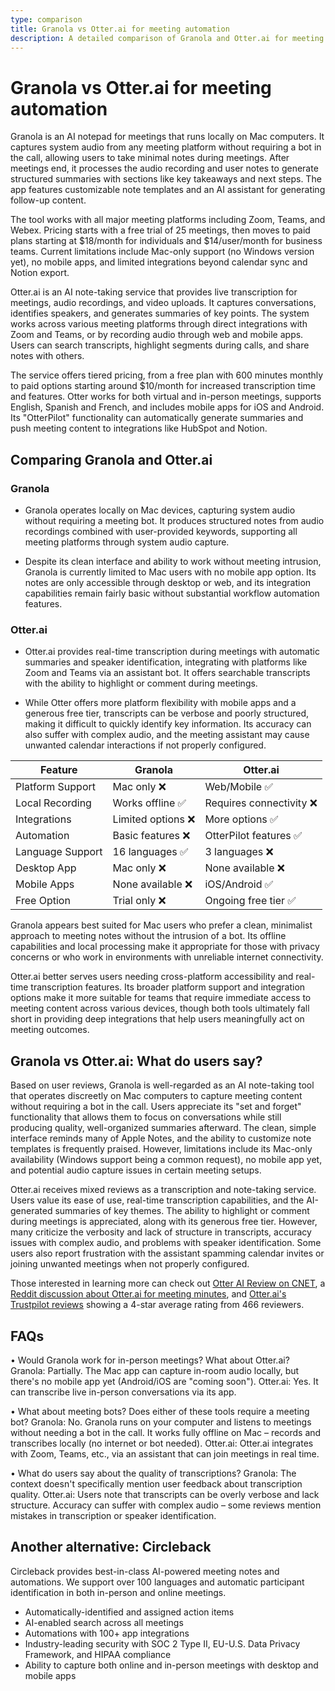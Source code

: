 ```yaml
---
type: comparison
title: Granola vs Otter.ai for meeting automation
description: A detailed comparison of Granola and Otter.ai for meeting notes and transcription, covering features, platform support, pricing, and user experiences.
---
```


# Granola vs Otter.ai for meeting automation

Granola is an AI notepad for meetings that runs locally on Mac computers. It captures system audio from any meeting platform without requiring a bot in the call, allowing users to take minimal notes during meetings. After meetings end, it processes the audio recording and user notes to generate structured summaries with sections like key takeaways and next steps. The app features customizable note templates and an AI assistant for generating follow-up content.

The tool works with all major meeting platforms including Zoom, Teams, and Webex. Pricing starts with a free trial of 25 meetings, then moves to paid plans starting at $18/month for individuals and $14/user/month for business teams. Current limitations include Mac-only support (no Windows version yet), no mobile apps, and limited integrations beyond calendar sync and Notion export.

Otter.ai is an AI note-taking service that provides live transcription for meetings, audio recordings, and video uploads. It captures conversations, identifies speakers, and generates summaries of key points. The system works across various meeting platforms through direct integrations with Zoom and Teams, or by recording audio through web and mobile apps. Users can search transcripts, highlight segments during calls, and share notes with others.

The service offers tiered pricing, from a free plan with 600 minutes monthly to paid options starting around $10/month for increased transcription time and features. Otter works for both virtual and in-person meetings, supports English, Spanish and French, and includes mobile apps for iOS and Android. Its "OtterPilot" functionality can automatically generate summaries and push meeting content to integrations like HubSpot and Notion.

## Comparing Granola and Otter.ai

### Granola

* Granola operates locally on Mac devices, capturing system audio without requiring a meeting bot. It produces structured notes from audio recordings combined with user-provided keywords, supporting all meeting platforms through system audio capture.

* Despite its clean interface and ability to work without meeting intrusion, Granola is currently limited to Mac users with no mobile app option. Its notes are only accessible through desktop or web, and its integration capabilities remain fairly basic without substantial workflow automation features.

### Otter.ai

* Otter.ai provides real-time transcription during meetings with automatic summaries and speaker identification, integrating with platforms like Zoom and Teams via an assistant bot. It offers searchable transcripts with the ability to highlight or comment during meetings.

* While Otter offers more platform flexibility with mobile apps and a generous free tier, transcripts can be verbose and poorly structured, making it difficult to quickly identify key information. Its accuracy can also suffer with complex audio, and the meeting assistant may cause unwanted calendar interactions if not properly configured.

| Feature | Granola | Otter.ai |
|---------|---------|----------|
| Platform Support | Mac only ❌ | Web/Mobile ✅ |
| Local Recording | Works offline ✅ | Requires connectivity ❌ |
| Integrations | Limited options ❌ | More options ✅ |
| Automation | Basic features ❌ | OtterPilot features ✅ |
| Language Support | 16 languages ✅ | 3 languages ❌ |
| Desktop App | Mac only ❌ | None available ❌ |
| Mobile Apps | None available ❌ | iOS/Android ✅ |
| Free Option | Trial only ❌ | Ongoing free tier ✅ |

Granola appears best suited for Mac users who prefer a clean, minimalist approach to meeting notes without the intrusion of a bot. Its offline capabilities and local processing make it appropriate for those with privacy concerns or who work in environments with unreliable internet connectivity.

Otter.ai better serves users needing cross-platform accessibility and real-time transcription features. Its broader platform support and integration options make it more suitable for teams that require immediate access to meeting content across various devices, though both tools ultimately fall short in providing deep integrations that help users meaningfully act on meeting outcomes.

## Granola vs Otter.ai: What do users say?

Based on user reviews, Granola is well-regarded as an AI note-taking tool that operates discreetly on Mac computers to capture meeting content without requiring a bot in the call. Users appreciate its "set and forget" functionality that allows them to focus on conversations while still producing quality, well-organized summaries afterward. The clean, simple interface reminds many of Apple Notes, and the ability to customize note templates is frequently praised. However, limitations include its Mac-only availability (Windows support being a common request), no mobile app yet, and potential audio capture issues in certain meeting setups.

Otter.ai receives mixed reviews as a transcription and note-taking service. Users value its ease of use, real-time transcription capabilities, and the AI-generated summaries of key themes. The ability to highlight or comment during meetings is appreciated, along with its generous free tier. However, many criticize the verbosity and lack of structure in transcripts, accuracy issues with complex audio, and problems with speaker identification. Some users also report frustration with the assistant spamming calendar invites or joining unwanted meetings when not properly configured.

Those interested in learning more can check out [Otter AI Review on CNET](https://www.cnet.com/tech/services-and-software/otter-ai-review/), a [Reddit discussion about Otter.ai for meeting minutes](https://www.reddit.com/r/ProductManagement/comments/1866ags/is_otterai_worth_it_for_meeting_minutes/), and [Otter.ai's Trustpilot reviews](https://www.trustpilot.com/review/otter.ai) showing a 4-star average rating from 466 reviewers.

## FAQs 
• Would Granola work for in-person meetings? What about Otter.ai?
Granola: Partially. The Mac app can capture in-room audio locally, but there's no mobile app yet (Android/iOS are "coming soon").
Otter.ai: Yes. It can transcribe live in-person conversations via its app.

• What about meeting bots? Does either of these tools require a meeting bot?
Granola: No. Granola runs on your computer and listens to meetings without needing a bot in the call. It works fully offline on Mac – records and transcribes locally (no internet or bot needed).
Otter.ai: Otter.ai integrates with Zoom, Teams, etc., via an assistant that can join meetings in real time.

• What do users say about the quality of transcriptions?
Granola: The context doesn't specifically mention user feedback about transcription quality.
Otter.ai: Users note that transcripts can be overly verbose and lack structure. Accuracy can suffer with complex audio – some reviews mention mistakes in transcription or speaker identification.

## Another alternative: Circleback
Circleback provides best-in-class AI-powered meeting notes and automations. We support over 100 languages and automatic participant identification in both in-person and online meetings.
* Automatically-identified and assigned action items
* AI-enabled search across all meetings
* Automations with 100+ app integrations
* Industry-leading security with SOC 2 Type II, EU-U.S. Data Privacy Framework, and HIPAA compliance
* Ability to capture both online and in-person meetings with desktop and mobile apps